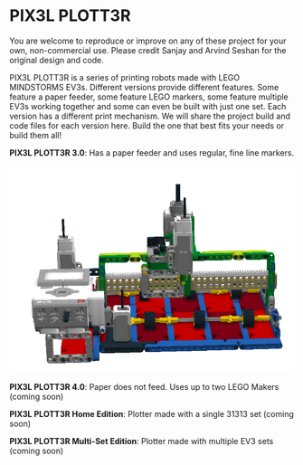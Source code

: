 # PIX3L PLOTT3R
You are welcome to reproduce or improve on any of these project for your own, non-commercial use.  Please credit Sanjay and Arvind Seshan for the original design and code.

PIX3L PLOTT3R is a series of printing robots made with LEGO MINDSTORMS EV3s. Different versions provide different features. Some feature a paper feeder, some feature LEGO markers, some feature multiple EV3s working together and some can even be built with just one set. Each version has a different print mechanism. We will share the project build and code files for each version here. Build the one that best fits your needs or build them all!

**PIX3L PLOTT3R 3.0**: Has a paper feeder and uses regular, fine line markers.

![picture](V3/Pix3lv3.png)

**PIX3L PLOTT3R 4.0**: Paper does not feed. Uses up to two LEGO Makers (coming soon)

**PIX3L PLOTT3R Home Edition**: Plotter made with a single 31313 set (coming soon)

**PIX3L PLOTT3R Multi-Set Edition**: Plotter made with multiple EV3 sets (coming soon)
